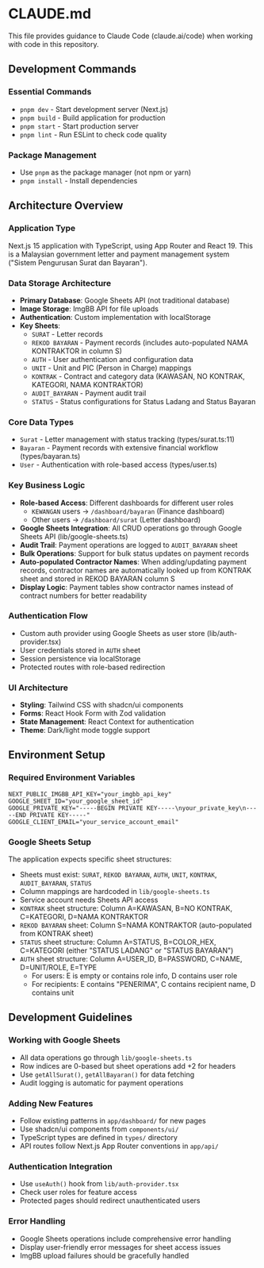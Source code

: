 # CLAUDE.md

This file provides guidance to Claude Code (claude.ai/code) when working with code in this repository.

## Development Commands

### Essential Commands

- `pnpm dev` - Start development server (Next.js)
- `pnpm build` - Build application for production
- `pnpm start` - Start production server
- `pnpm lint` - Run ESLint to check code quality

### Package Management

- Use `pnpm` as the package manager (not npm or yarn)
- `pnpm install` - Install dependencies

## Architecture Overview

### Application Type

Next.js 15 application with TypeScript, using App Router and React 19. This is a Malaysian government letter and payment management system ("Sistem Pengurusan Surat dan Bayaran").

### Data Storage Architecture

- **Primary Database**: Google Sheets API (not traditional database)
- **Image Storage**: ImgBB API for file uploads
- **Authentication**: Custom implementation with localStorage
- **Key Sheets**:
  - `SURAT` - Letter records
  - `REKOD BAYARAN` - Payment records (includes auto-populated NAMA KONTRAKTOR in column S)
  - `AUTH` - User authentication and configuration data
  - `UNIT` - Unit and PIC (Person in Charge) mappings
  - `KONTRAK` - Contract and category data (KAWASAN, NO KONTRAK, KATEGORI, NAMA KONTRAKTOR)
  - `AUDIT_BAYARAN` - Payment audit trail
  - `STATUS` - Status configurations for Status Ladang and Status Bayaran

### Core Data Types

- `Surat` - Letter management with status tracking (types/surat.ts:11)
- `Bayaran` - Payment records with extensive financial workflow (types/bayaran.ts)
- `User` - Authentication with role-based access (types/user.ts)

### Key Business Logic

- **Role-based Access**: Different dashboards for different user roles
  - `KEWANGAN` users → `/dashboard/bayaran` (Finance dashboard)
  - Other users → `/dashboard/surat` (Letter dashboard)
- **Google Sheets Integration**: All CRUD operations go through Google Sheets API (lib/google-sheets.ts)
- **Audit Trail**: Payment operations are logged to `AUDIT_BAYARAN` sheet
- **Bulk Operations**: Support for bulk status updates on payment records
- **Auto-populated Contractor Names**: When adding/updating payment records, contractor names are automatically looked up from KONTRAK sheet and stored in REKOD BAYARAN column S
- **Display Logic**: Payment tables show contractor names instead of contract numbers for better readability

### Authentication Flow

- Custom auth provider using Google Sheets as user store (lib/auth-provider.tsx)
- User credentials stored in `AUTH` sheet
- Session persistence via localStorage
- Protected routes with role-based redirection

### UI Architecture

- **Styling**: Tailwind CSS with shadcn/ui components
- **Forms**: React Hook Form with Zod validation
- **State Management**: React Context for authentication
- **Theme**: Dark/light mode toggle support

## Environment Setup

### Required Environment Variables

```env
NEXT_PUBLIC_IMGBB_API_KEY="your_imgbb_api_key"
GOOGLE_SHEET_ID="your_google_sheet_id"
GOOGLE_PRIVATE_KEY="-----BEGIN PRIVATE KEY-----\nyour_private_key\n-----END PRIVATE KEY-----"
GOOGLE_CLIENT_EMAIL="your_service_account_email"
```

### Google Sheets Setup

The application expects specific sheet structures:

- Sheets must exist: `SURAT`, `REKOD BAYARAN`, `AUTH`, `UNIT`, `KONTRAK`, `AUDIT_BAYARAN`, `STATUS`
- Column mappings are hardcoded in `lib/google-sheets.ts`
- Service account needs Sheets API access
- `KONTRAK` sheet structure: Column A=KAWASAN, B=NO KONTRAK, C=KATEGORI, D=NAMA KONTRAKTOR
- `REKOD BAYARAN` sheet: Column S=NAMA KONTRAKTOR (auto-populated from KONTRAK sheet)
- `STATUS` sheet structure: Column A=STATUS, B=COLOR_HEX, C=KATEGORI (either "STATUS LADANG" or "STATUS BAYARAN")
- `AUTH` sheet structure: Column A=USER_ID, B=PASSWORD, C=NAME, D=UNIT/ROLE, E=TYPE 
  - For users: E is empty or contains role info, D contains user role
  - For recipients: E contains "PENERIMA", C contains recipient name, D contains unit

## Development Guidelines

### Working with Google Sheets

- All data operations go through `lib/google-sheets.ts`
- Row indices are 0-based but sheet operations add +2 for headers
- Use `getAllSurat()`, `getAllBayaran()` for data fetching
- Audit logging is automatic for payment operations

### Adding New Features

- Follow existing patterns in `app/dashboard/` for new pages
- Use shadcn/ui components from `components/ui/`
- TypeScript types are defined in `types/` directory
- API routes follow Next.js App Router conventions in `app/api/`

### Authentication Integration

- Use `useAuth()` hook from `lib/auth-provider.tsx`
- Check user roles for feature access
- Protected pages should redirect unauthenticated users

### Error Handling

- Google Sheets operations include comprehensive error handling
- Display user-friendly error messages for sheet access issues
- ImgBB upload failures should be gracefully handled
